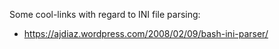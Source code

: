 Some cool-links with regard to INI file parsing:

* https://ajdiaz.wordpress.com/2008/02/09/bash-ini-parser/

